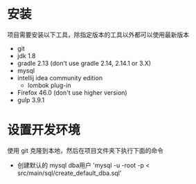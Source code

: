 

# 安装
项目需要安装以下工具，除指定版本的工具以外都可以使用最新版本
* git
* jdk 1.8
* gradle 2.13 (don't use gradle 2.14, 2.14.1 or 3.X)
* mysql
* intellij idea community edition
    * lombok plug-in
* Firefox 46.0 (don't use higher version)
* gulp 3.9.1

# 设置开发环境
使用 git 克隆到本地，然后在项目文件夹下执行下面的命令

* 创建默认的 mysql dba用户 'mysql -u -root -p < src/main/sql/create_default_dba.sql'